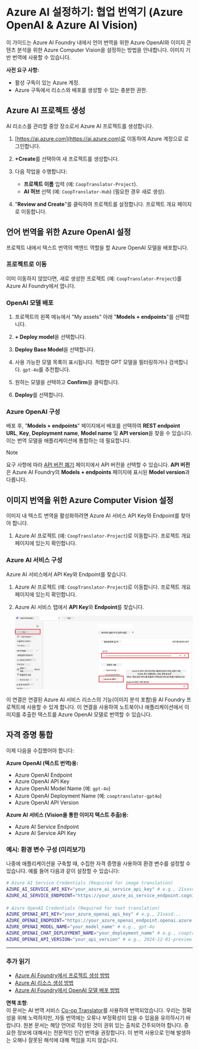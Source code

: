 <!--
CO_OP_TRANSLATOR_METADATA:
{
  "original_hash": "b58d7c3cb4210697a073d20eb3064945",
  "translation_date": "2025-07-04T06:49:51+00:00",
  "source_file": "getting_started/set-up-azure-ai.md",
  "language_code": "ko"
}
-->
# Azure AI 설정하기: 협업 번역기 (Azure OpenAI & Azure AI Vision)

이 가이드는 Azure AI Foundry 내에서 언어 번역을 위한 Azure OpenAI와 이미지 콘텐츠 분석을 위한 Azure Computer Vision을 설정하는 방법을 안내합니다. 이미지 기반 번역에 사용할 수 있습니다.

**사전 요구 사항:**
- 활성 구독이 있는 Azure 계정.
- Azure 구독에서 리소스와 배포를 생성할 수 있는 충분한 권한.

## Azure AI 프로젝트 생성

AI 리소스를 관리할 중앙 장소로서 Azure AI 프로젝트를 생성합니다.

1. [https://ai.azure.com](https://ai.azure.com)로 이동하여 Azure 계정으로 로그인합니다.

1. **+Create**를 선택하여 새 프로젝트를 생성합니다.

1. 다음 작업을 수행합니다:
   - **프로젝트 이름** 입력 (예: `CoopTranslator-Project`).
   - **AI 허브** 선택 (예: `CoopTranslator-Hub`) (필요한 경우 새로 생성).

1. "**Review and Create**"를 클릭하여 프로젝트를 설정합니다. 프로젝트 개요 페이지로 이동합니다.

## 언어 번역을 위한 Azure OpenAI 설정

프로젝트 내에서 텍스트 번역의 백엔드 역할을 할 Azure OpenAI 모델을 배포합니다.

### 프로젝트로 이동

이미 이동하지 않았다면, 새로 생성한 프로젝트 (예: `CoopTranslator-Project`)를 Azure AI Foundry에서 엽니다.

### OpenAI 모델 배포

1. 프로젝트의 왼쪽 메뉴에서 "My assets" 아래 "**Models + endpoints**"를 선택합니다.

1. **+ Deploy model**을 선택합니다.

1. **Deploy Base Model**을 선택합니다.

1. 사용 가능한 모델 목록이 표시됩니다. 적합한 GPT 모델을 필터링하거나 검색합니다. `gpt-4o`를 추천합니다.

1. 원하는 모델을 선택하고 **Confirm**을 클릭합니다.

1. **Deploy**를 선택합니다.

### Azure OpenAI 구성

배포 후, "**Models + endpoints**" 페이지에서 배포를 선택하여 **REST endpoint URL**, **Key**, **Deployment name**, **Model name** 및 **API version**을 찾을 수 있습니다. 이는 번역 모델을 애플리케이션에 통합하는 데 필요합니다.

> [!NOTE]
> 요구 사항에 따라 [API 버전 폐기](https://learn.microsoft.com/azure/ai-services/openai/api-version-deprecation) 페이지에서 API 버전을 선택할 수 있습니다. **API 버전**은 Azure AI Foundry의 **Models + endpoints** 페이지에 표시된 **Model version**과 다릅니다.

## 이미지 번역을 위한 Azure Computer Vision 설정

이미지 내 텍스트 번역을 활성화하려면 Azure AI 서비스 API Key와 Endpoint를 찾아야 합니다.

1. Azure AI 프로젝트 (예: `CoopTranslator-Project`)로 이동합니다. 프로젝트 개요 페이지에 있는지 확인합니다.

### Azure AI 서비스 구성

Azure AI 서비스에서 API Key와 Endpoint를 찾습니다.

1. Azure AI 프로젝트 (예: `CoopTranslator-Project`)로 이동합니다. 프로젝트 개요 페이지에 있는지 확인합니다.

1. Azure AI 서비스 탭에서 **API Key**와 **Endpoint**를 찾습니다.

    ![API Key와 Endpoint 찾기](../../../translated_images/find-azure-ai-info.0e00140419c12517d2011ecdde3fafb9306d379b29d2c04a0d18063e56983559.ko.png)

이 연결은 연결된 Azure AI 서비스 리소스의 기능(이미지 분석 포함)을 AI Foundry 프로젝트에 사용할 수 있게 합니다. 이 연결을 사용하여 노트북이나 애플리케이션에서 이미지를 추출한 텍스트를 Azure OpenAI 모델로 번역할 수 있습니다.

## 자격 증명 통합

이제 다음을 수집했어야 합니다:

**Azure OpenAI (텍스트 번역)용:**
- Azure OpenAI Endpoint
- Azure OpenAI API Key
- Azure OpenAI Model Name (예: `gpt-4o`)
- Azure OpenAI Deployment Name (예: `cooptranslator-gpt4o`)
- Azure OpenAI API Version

**Azure AI 서비스 (Vision을 통한 이미지 텍스트 추출)용:**
- Azure AI Service Endpoint
- Azure AI Service API Key

### 예시: 환경 변수 구성 (미리보기)

나중에 애플리케이션을 구축할 때, 수집한 자격 증명을 사용하여 환경 변수를 설정할 수 있습니다. 예를 들어 다음과 같이 설정할 수 있습니다:

```bash
# Azure AI Service Credentials (Required for image translation)
AZURE_AI_SERVICE_API_KEY="your_azure_ai_service_api_key" # e.g., 21xasd...
AZURE_AI_SERVICE_ENDPOINT="https://your_azure_ai_service_endpoint.cognitiveservices.azure.com/"

# Azure OpenAI Credentials (Required for text translation)
AZURE_OPENAI_API_KEY="your_azure_openai_api_key" # e.g., 21xasd...
AZURE_OPENAI_ENDPOINT="https://your_azure_openai_endpoint.openai.azure.com/"
AZURE_OPENAI_MODEL_NAME="your_model_name" # e.g., gpt-4o
AZURE_OPENAI_CHAT_DEPLOYMENT_NAME="your_deployment_name" # e.g., cooptranslator-gpt4o
AZURE_OPENAI_API_VERSION="your_api_version" # e.g., 2024-12-01-preview
```

---

### 추가 읽기

- [Azure AI Foundry에서 프로젝트 생성 방법](https://learn.microsoft.com/azure/ai-foundry/how-to/create-projects?tabs=ai-studio)
- [Azure AI 리소스 생성 방법](https://learn.microsoft.com/azure/ai-foundry/how-to/create-azure-ai-resource?tabs=portal)
- [Azure AI Foundry에서 OpenAI 모델 배포 방법](https://learn.microsoft.com/en-us/azure/ai-foundry/how-to/deploy-models-openai)

**면책 조항**:  
이 문서는 AI 번역 서비스 [Co-op Translator](https://github.com/Azure/co-op-translator)를 사용하여 번역되었습니다. 우리는 정확성을 위해 노력하지만, 자동 번역에는 오류나 부정확성이 있을 수 있음을 유의하시기 바랍니다. 원본 문서는 해당 언어로 작성된 것이 권위 있는 출처로 간주되어야 합니다. 중요한 정보에 대해서는 전문적인 인간 번역을 권장합니다. 이 번역 사용으로 인해 발생하는 오해나 잘못된 해석에 대해 책임을 지지 않습니다.